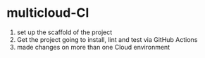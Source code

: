 # multicloud-CI
1. set up the scaffold of the project
2. Get the project going to install, lint and test via GitHub Actions
3. made changes on more than one Cloud environment